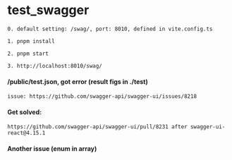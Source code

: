 # test_swagger

    0. default setting: /swag/, port: 8010, defined in vite.config.ts
    
    1. pnpm install

    2. pnpm start
    
    3. http://localhost:8010/swag/

#### /public/test.json, got error (result figs in ./test)

    issue: https://github.com/swagger-api/swagger-ui/issues/8218

#### Get solved:

    https://github.com/swagger-api/swagger-ui/pull/8231 after swagger-ui-react@4.15.1

#### Another issue (enum in array)
